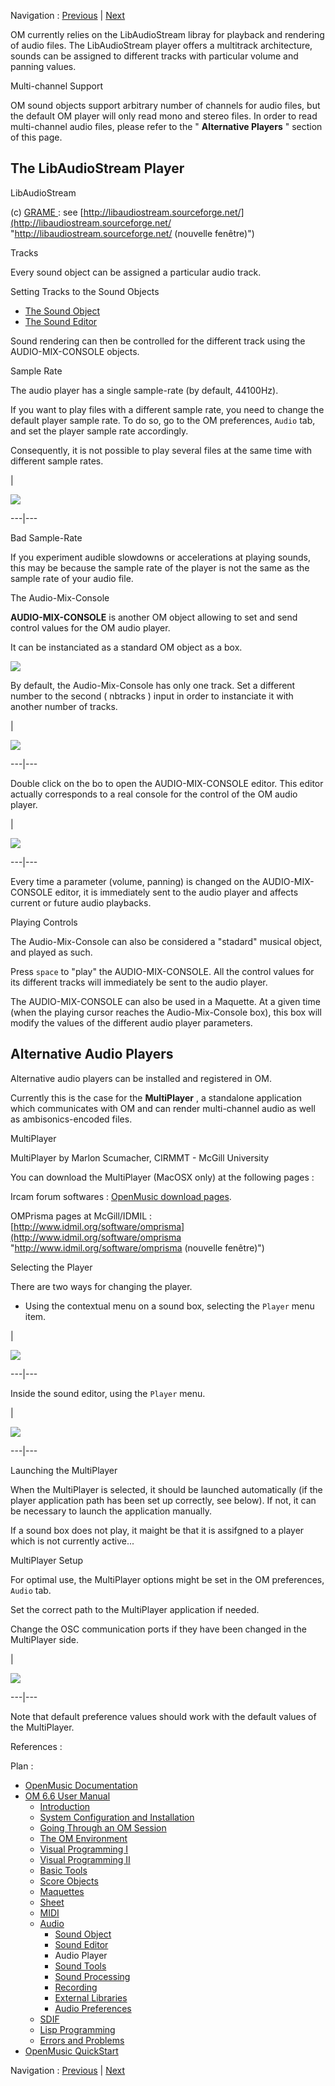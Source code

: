 
Navigation : [Previous](SoundEditor "page précédente\(Sound
Editor\)") | [Next](SoundTools "Next\(Sound Tools\)")


OM currently relies on the  LibAudioStream libray for playback and rendering
of audio files. The LibAudioStream player offers a multitrack architecture,
sounds can be assigned to different tracks with particular volume and panning
values.

Multi-channel Support

OM sound objects support arbitrary number of channels for audio files, but the
default OM player will only read mono and stereo files. In order to read
multi-channel audio files, please refer to the " **Alternative Players** "
section of this page.

## The LibAudioStream Player

LibAudioStream

(c) [GRAME ](http://www.grame.fr/ "http://www.grame.fr/ \(nouvelle
fenêtre\)"): see
[http://libaudiostream.sourceforge.net/](http://libaudiostream.sourceforge.net/
"http://libaudiostream.sourceforge.net/ \(nouvelle fenêtre\)")

Tracks

Every  sound object can be assigned a particular audio track.

Setting Tracks to the Sound Objects

  * [The Sound Object](Sound)
  * [The Sound Editor](SoundEditor)

Sound rendering can then be controlled for the different track using the
AUDIO-MIX-CONSOLE objects.

Sample Rate

The audio player has a single sample-rate (by default, 44100Hz).

If you want to play files with a different sample rate, you need to change the
default player sample rate. To do so, go to the OM preferences, `Audio` tab,
and set the player sample rate accordingly.

Consequently, it is not possible to play several files at the same time with
different sample rates.

|

[![](../res/las-prefs_1.png)](../res/las-prefs.png "Cliquez pour agrandir")  
  
---|---  
  
Bad Sample-Rate

If you experiment audible slowdowns or accelerations at playing sounds, this
may be because the sample rate of the player is not the same as the sample
rate of your audio file.

The Audio-Mix-Console

**AUDIO-MIX-CONSOLE** is another OM object allowing to set and send control
values for the OM audio player.

It can be instanciated as a standard OM object as a box.

![](../res/amc.png)

By default, the Audio-Mix-Console has only one track. Set a different number
to the second ( nbtracks ) input in order to instanciate it with another
number of tracks.

|

![](../res/amc8tracks.png)  
  
---|---  
  
Double click on the bo to open the AUDIO-MIX-CONSOLE editor. This editor
actually corresponds to a real console for the control of the OM audio player.

|

[![](../res/mix-console_1.png)](../res/mix-console.png "Cliquez pour
agrandir")  
  
---|---  
  
Every time a parameter (volume, panning) is changed on the AUDIO-MIX-CONSOLE
editor, it is immediately sent to the audio player and affects current or
future audio playbacks.

Playing Controls

The Audio-Mix-Console can also be considered a "stadard" musical object, and
played as such.

Press `space` to "play" the AUDIO-MIX-CONSOLE. All the control values for its
different tracks will immediately be sent to the audio player.

The AUDIO-MIX-CONSOLE can also be used in a Maquette. At a given time (when
the playing cursor reaches the Audio-Mix-Console box), this box will modify
the values of the different audio player parameters.

## Alternative Audio Players

Alternative audio players can be installed and registered in OM.

Currently this is the case for the **MultiPlayer** , a standalone application
which communicates with OM and can render multi-channel audio as well as
ambisonics-encoded files.

MultiPlayer

MultiPlayer by Marlon Scumacher, CIRMMT - McGill University

You can download the MultiPlayer (MacOSX only) at the following pages :

Ircam forum softwares : [OpenMusic download
pages](http://forumnet.ircam.fr/697 "http://forumnet.ircam.fr/697
\(nouvelle fenêtre\)").

OMPrisma pages at McGill/IDMIL :
[http://www.idmil.org/software/omprisma](http://www.idmil.org/software/omprisma
"http://www.idmil.org/software/omprisma \(nouvelle fenêtre\)")

Selecting the Player

There are two ways for changing the player.

  * Using the contextual menu on a sound box, selecting the `Player` menu item.

|

[![](../res/box-player_1.png)](../res/box-player.png "Cliquez pour agrandir")  
  
---|---  
  
Inside the sound editor, using the `Player` menu.

|

![](../res/editor-player.png)  
  
---|---  
  
Launching the MultiPlayer

When the MultiPlayer is selected, it should be launched automatically (if the
player application path has been set up correctly, see below). If not, it can
be necessary to launch the application manually.

If a sound box does not play, it maight be that it is assifgned to a player
which is not currently active...

MultiPlayer Setup

For optimal use, the MultiPlayer options might be set in the OM preferences,
`Audio` tab.

Set the correct path to the MultiPlayer application if needed.

Change the OSC communication ports if they have been changed in the
MultiPlayer side.

|

[![](../res/multi-prefs_1.png)](../res/multi-prefs.png "Cliquez pour
agrandir")  
  
---|---  
  
Note that default preference values should work with the default values of the
MultiPlayer.

References :

Plan :

  * [OpenMusic Documentation](OM-Documentation)
  * [OM 6.6 User Manual](OM-User-Manual)
    * [Introduction](00-Sommaire)
    * [System Configuration and Installation](Installation)
    * [Going Through an OM Session](Goingthrough)
    * [The OM Environment](Environment)
    * [Visual Programming I](BasicVisualProgramming)
    * [Visual Programming II](AdvancedVisualProgramming)
    * [Basic Tools](BasicObjects)
    * [Score Objects](ScoreObjects)
    * [Maquettes](Maquettes)
    * [Sheet](Sheet)
    * [MIDI](MIDI)
    * [Audio](Audio)
      * [Sound Object](Sound)
      * [Sound Editor](SoundEditor)
      * Audio Player
      * [Sound Tools](SoundTools)
      * [Sound Processing](SoundProcessing)
      * [Recording](SoundRecording)
      * [External Libraries](Externals)
      * [Audio Preferences](SoundPreferences)
    * [SDIF](SDIF)
    * [Lisp Programming](Lisp)
    * [Errors and Problems](errors)
  * [OpenMusic QuickStart](QuickStart-Chapters)

Navigation : [Previous](SoundEditor "page précédente\(Sound
Editor\)") | [Next](SoundTools "Next\(Sound Tools\)")

